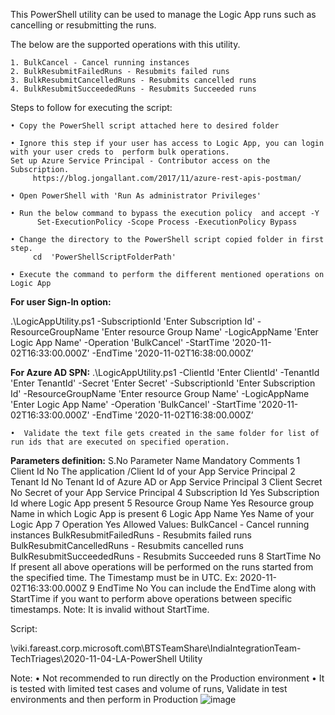 This PowerShell utility can be used to manage the Logic App runs such as cancelling or resubmitting the runs.

The below are the supported operations with this utility.

	1. BulkCancel - Cancel running instances
	2. BulkResubmitFailedRuns - Resubmits failed runs
	3. BulkResubmitCancelledRuns - Resubmits cancelled runs
	4. BulkResubmitSucceededRuns - Resubmits Succeeded runs

Steps to follow for executing the script:

	• Copy the PowerShell script attached here to desired folder
 
	• Ignore this step if your user has access to Logic App, you can login with your user creds to  perform bulk operations. 
	Set up Azure Service Principal - Contributor access on the Subscription. 
		 https://blog.jongallant.com/2017/11/azure-rest-apis-postman/
   
	• Open PowerShell with 'Run As administrator Privileges'
 
	• Run the below command to bypass the execution policy  and accept -Y
	      Set-ExecutionPolicy -Scope Process -ExecutionPolicy Bypass
       
	• Change the directory to the PowerShell script copied folder in first step.
	     cd  'PowerShellScriptFolderPath'
      
	• Execute the command to perform the different mentioned operations on Logic App
 
**For user Sign-In option:**

.\LogicAppUtility.ps1  -SubscriptionId 'Enter Subscription Id' -ResourceGroupName 'Enter resource Group Name' -LogicAppName 'Enter Logic App Name' -Operation 'BulkCancel' -StartTime '2020-11-02T16:33:00.000Z' -EndTime '2020-11-02T16:38:00.000Z’

**For Azure AD SPN:**
		.\LogicAppUtility.ps1 -ClientId 'Enter ClientId' -TenantId 'Enter TenantId' -Secret 'Enter Secret' -SubscriptionId 'Enter Subscription Id' -ResourceGroupName 'Enter resource Group Name' -LogicAppName 'Enter Logic App Name' -Operation 'BulkCancel' -StartTime '2020-11-02T16:33:00.000Z' -EndTime '2020-11-02T16:38:00.000Z’
		
	•  Validate the text file gets created in the same folder for list of run ids that are executed on specified operation.
	

**Parameters definition:**
S.No	Parameter Name	Mandatory	Comments
1	Client Id	No	The application /Client Id of your App Service Principal
2	Tenant Id	No	Tenant Id of Azure AD or App Service Principal 
3	Client Secret	No	Secret of your App Service Principal
4	Subscription Id	Yes	Subscription Id where Logic App present
5	Resource Group Name	Yes	Resource group Name in which Logic App is present
6	Logic App Name	Yes	Name of your Logic App
7	Operation	Yes	Allowed Values:
			        BulkCancel - Cancel running instances
			        BulkResubmitFailedRuns - Resubmits failed runs
			        BulkResubmitCancelledRuns - Resubmits cancelled runs
			        BulkResubmitSucceededRuns - Resubmits Succeeded runs
8	StartTime	No	If present all above operations will be performed on the runs started from the specified time.
			The Timestamp must be in UTC. 
			Ex: 2020-11-02T16:33:00.000Z
9	EndTime	No	You can include the EndTime along with StartTime if you want to perform above operations between specific timestamps.
			Note:
			It is invalid without StartTime. 


Script:

\\viki.fareast.corp.microsoft.com\BTSTeamShare\IndiaIntegrationTeam-TechTriages\2020-11-04-LA-PowerShell Utility
			

Note:
	• Not recommended to run directly on the Production environment
	• It is tested with limited test cases and volume of runs, Validate in test environments and then perform in Production
![image](https://user-images.githubusercontent.com/82495659/130432230-9bcc9fb2-5e3c-427f-833b-3c83f1d5e238.png)
